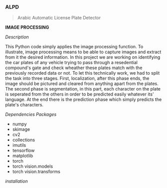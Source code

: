 ### ALPD
> Arabic Automatic License Plate Detector

**IMAGE PROCESSING**

*Description*

This Python code simply applies the image processing function. To illustrate, image processing means to be able to capture images and extract from it the desired information. In this project we are working on identifying the car plates of any vehicle trying to pass through a resedential compound's gate and check wheather these plates match with the previously recorded data or not. To let this technically work, we had to split the task into three stages. First, localization, after this phase ends, the image should be pictured and cleared from anything apart from the plates. The second phase is segmentation, in this part, each character on the plate is seperated from the others in order to be predicted easily whatever its' language. At the end there is the prediction phase which simply predicts the plate's characters.

*Dependencies Packages*
- numpy
- skimage
- cv2
- collections
- imutils
- tensorflow
- matplotlib
- torch
- torch vision.models
- torch vision.transforms

*installation*
